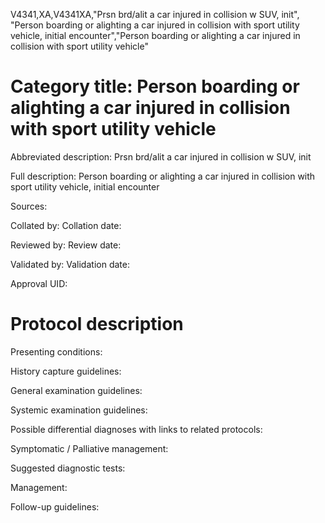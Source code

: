 V4341,XA,V4341XA,"Prsn brd/alit a car injured in collision w SUV, init", "Person boarding or alighting a car injured in collision with sport utility vehicle, initial encounter","Person boarding or alighting a car injured in collision with sport utility vehicle"
# Category title: Person boarding or alighting a car injured in collision with sport utility vehicle

Abbreviated description: Prsn brd/alit a car injured in collision w SUV, init

Full description: Person boarding or alighting a car injured in collision with sport utility vehicle, initial encounter

Sources:

Collated by:
Collation date:

Reviewed by:
Review date:

Validated by:
Validation date:

Approval UID:

# Protocol description

Presenting conditions:

History capture guidelines:

General examination guidelines:

Systemic examination guidelines:

Possible differential diagnoses with links to related protocols:

Symptomatic / Palliative management:

Suggested diagnostic tests:

Management:

Follow-up guidelines:
